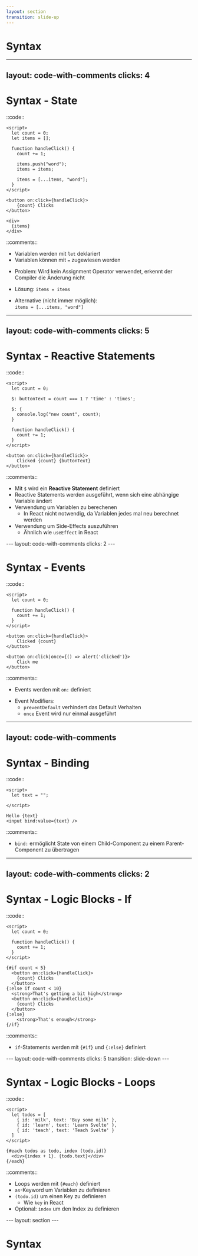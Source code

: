 ```yaml
---
layout: section
transition: slide-up
---
```


# Syntax
<!--Präsentation: Tobi-->
---
layout: code-with-comments
clicks: 4
---

# Syntax - State

::code::
```svelte {1-8,12-22|2,4,6|3,8|3,8-9|3,11|all} {lines:true}
<script>
  let count = 0;
  let items = [];

  function handleClick() {
    count += 1;

    items.push("word");
    items = items;

    items = [...items, "word"];
  }
</script>

<button on:click={handleClick}>
    {count} Clicks
</button>

<div>
  {items}
</div>
```

::comments::

<div>
  <v-click at="0">
    
  - Variablen werden mit `let` deklariert
  - Variablen können mit `=` zugewiesen werden

  </v-click>

  <v-click at="1">

  - Problem: Wird kein Assignment Operator verwendet, erkennt der Compiler die Änderung nicht
  </v-click>

  <v-click at="2">

  - Lösung: `items = items`
  </v-click>

  <v-click at="3">

  - Alternative (nicht immer möglich):<br> `items = [...items, "word"]`
  </v-click>
</div>

<!--Präsentation: Phillip-->
---
layout: code-with-comments
clicks: 5
---

# Syntax - Reactive Statements

::code::
```svelte {all|all|all|4,16|6-8|all}
<script>
  let count = 0;

  $: buttonText = count === 1 ? 'time' : 'times';

  $: {
    console.log("new count", count);
  }

  function handleClick() {
    count += 1;
  }
</script>

<button on:click={handleClick}>
    Clicked {count} {buttonText}
</button>
```

::comments::

<div>
<v-clicks at="0">

- Mit `$` wird ein **Reactive Statement** definiert
- Reactive Statements werden ausgeführt, wenn sich eine abhängige Variable ändert
- Verwendung um Variablen zu berechenen
  - In React nicht notwendig, da Variablen jedes mal neu berechnet werden
- Verwendung um Side-Effects auszuführen
  - Ähnlich wie `useEffect` in React
</v-clicks>

</div>
<!--Präsentation: Phillip-->
---
layout: code-with-comments
clicks: 2
---

# Syntax - Events

::code::
```svelte {all|9,13|all}
<script>
  let count = 0;

  function handleClick() {
    count += 1;
  }
</script>

<button on:click={handleClick}>
    Clicked {count}
</button>

<button on:click|once={() => alert('clicked')}>
	Click me
</button>

```

::comments::

<div>

- Events werden mit `on:` definiert
<v-clicks at="0">

- Event Modifiers:
    - `preventDefault` verhindert das Default Verhalten
    - `once` Event wird nur einmal ausgeführt
</v-clicks>
</div>
<!--Präsentation: Tobi-->

---
layout: code-with-comments
---

# Syntax - Binding

::code::
```svelte
<script>
  let text = "";

</script>

Hello {text}
<input bind:value={text} />

```

::comments::

- `bind:` ermöglicht State von einem Child-Component zu einem Parent-Component zu übertragen
<!--Präsentation: Tobi-->
---
layout: code-with-comments
clicks: 2
---

# Syntax - Logic Blocks - If

::code::
```svelte {all|9,13,18,20|all} {lines:true}
<script>
  let count = 0;

  function handleClick() {
    count += 1;
  }
</script>

{#if count < 5}
  <button on:click={handleClick}>
    {count} Clicks
  </button>
{:else if count < 10}
  <strong>That's getting a bit high</strong>
  <button on:click={handleClick}>
    {count} Clicks
  </button>
{:else}
    <strong>That's enough</strong>
{/if}
```

::comments::

<div>
  <v-click at="0">
    
  - `if`-Statements werden mit `{#if}` und `{:else}` definiert
  </v-click>

</div>
<!--Präsentation: Phillip-->
---
layout: code-with-comments
clicks: 5
transition: slide-down
---

# Syntax - Logic Blocks - Loops

::code::
```svelte {all|9-12|9-12|9-12|9-12|all} {lines:true}
<script>
  let todos = [
    { id: 'milk', text: 'Buy some milk' },
    { id: 'learn', text: 'Learn Svelte' },
    { id: 'teach', text: 'Teach Svelte' }
  ]
</script>

{#each todos as todo, index (todo.id)}
  <div>{index + 1}. {todo.text}</div>
{/each}
```

::comments::

<v-clicks at="0">
  
- Loops werden mit `{#each}` definiert
- `as`-Keyword um Variablen zu definieren
- `(todo.id)` um einen Key zu definieren
  - Wie `key` in React
- Optional: `index` um den Index zu definieren
</v-clicks>
<!--Präsentation: Phillip-->
---
layout: section
---

# Syntax
